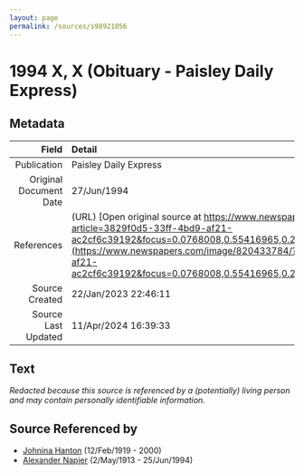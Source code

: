 ```yaml
---
layout: page
permalink: /sources/s98921056
---
```


# 1994 X, X (Obituary - Paisley Daily Express)

## Metadata
Field | Detail
---:|:---
Publication | Paisley Daily Express
Original Document Date | 27/Jun/1994
References | (URL) [Open original source at https://www.newspapers.com/image/820433784/?article=3829f0d5-33ff-4bd9-af21-ac2cf6c39192&focus=0.0768008,0.55416965,0.20303267,0.70679164&xid=3355](https://www.newspapers.com/image/820433784/?article=3829f0d5-33ff-4bd9-af21-ac2cf6c39192&focus=0.0768008,0.55416965,0.20303267,0.70679164&xid=3355)
Source Created | 22/Jan/2023 22:46:11
Source Last Updated | 11/Apr/2024 16:39:33

## Text

_Redacted because this source is referenced by a (potentially) living person and may contain personally identifiable information._

## Source Referenced by

* [Johnina Hanton](../people/@68592798@-johnina-hanton-b1919-2-12-d2000.md) (12/Feb/1919 - 2000)
* [Alexander Napier](../people/@80968928@-alexander-napier-b1913-5-2-d1994-6-25.md) (2/May/1913 - 25/Jun/1994)
